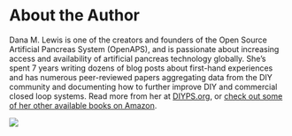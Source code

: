 # About the Author

Dana M. Lewis is one of the creators and founders of the Open Source Artificial Pancreas System \(OpenAPS\), and is passionate about increasing access and availability of artificial pancreas technology globally. She’s spent 7 years writing dozens of blog posts about first-hand experiences and has numerous peer-reviewed papers aggregating data from the DIY community and documenting how to further improve DIY and commercial closed loop systems. Read more from her at [DIYPS.org](http://DIYPS.org), or [check out some of her other available books on Amazon](https://www.amazon.com/Dana-M-Lewis/e/B07RC6ZGG8/).

![](.gitbook/assets/dana_lewis_tulips.JPG)

